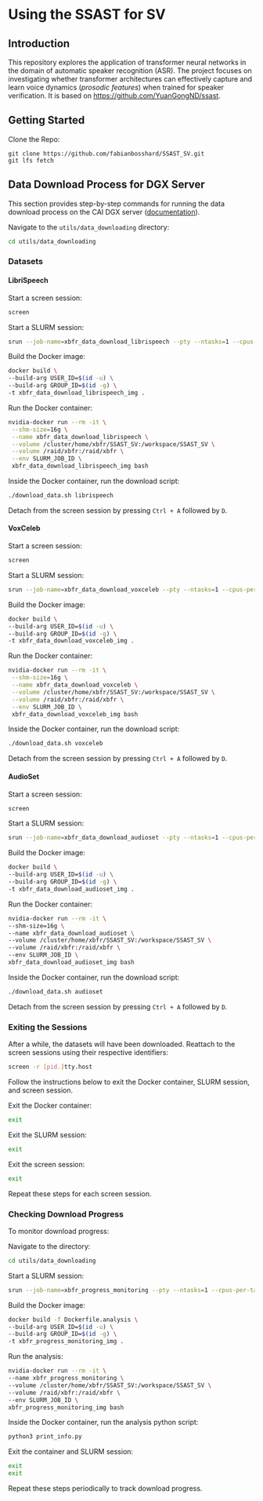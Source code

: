 # Using the SSAST for SV


## Introduction

This repository explores the application of transformer neural networks in the domain of automatic speaker recognition (ASR). The project focuses on investigating whether transformer architectures can effectively capture and learn voice dynamics (_prosodic features_) when trained for speaker verification. It is based on https://github.com/YuanGongND/ssast.


## Getting Started
Clone the Repo:
```
git clone https://github.com/fabianbosshard/SSAST_SV.git
git lfs fetch
```

## Data Download Process for DGX Server

This section provides step-by-step commands for running the data download process on the CAI DGX server ([documentation](https://cai.cloudlab.zhaw.ch/pages/gpu.html)).


Navigate to the `utils/data_downloading` directory:
   ```bash
   cd utils/data_downloading
   ```

### Datasets

#### LibriSpeech

Start a screen session:
   ```bash
   screen
   ```

Start a SLURM session:
   ```bash
   srun --job-name=xbfr_data_download_librispeech --pty --ntasks=1 --cpus-per-task=4 --mem=16G --gres=gpu:0 bash
   ```

Build the Docker image:
   ```bash
   docker build \
  --build-arg USER_ID=$(id -u) \
  --build-arg GROUP_ID=$(id -g) \
  -t xbfr_data_download_librispeech_img .
   ```

Run the Docker container:
   ```bash
   nvidia-docker run --rm -it \
    --shm-size=16g \
    --name xbfr_data_download_librispeech \
    --volume /cluster/home/xbfr/SSAST_SV:/workspace/SSAST_SV \
    --volume /raid/xbfr:/raid/xbfr \
    --env SLURM_JOB_ID \
    xbfr_data_download_librispeech_img bash
   ```

Inside the Docker container, run the download script:
   ```bash
   ./download_data.sh librispeech
   ```

Detach from the screen session by pressing `Ctrl + A` followed by `D`.

#### VoxCeleb

Start a screen session:
   ```bash
   screen
   ```

Start a SLURM session:
   ```bash
   srun --job-name=xbfr_data_download_voxceleb --pty --ntasks=1 --cpus-per-task=4 --mem=16G --gres=gpu:0 bash
   ```

Build the Docker image:
   ```bash
   docker build \
  --build-arg USER_ID=$(id -u) \
  --build-arg GROUP_ID=$(id -g) \
  -t xbfr_data_download_voxceleb_img .
   ```

Run the Docker container:
   ```bash
   nvidia-docker run --rm -it \
    --shm-size=16g \
    --name xbfr_data_download_voxceleb \
    --volume /cluster/home/xbfr/SSAST_SV:/workspace/SSAST_SV \
    --volume /raid/xbfr:/raid/xbfr \
    --env SLURM_JOB_ID \
    xbfr_data_download_voxceleb_img bash
   ```

Inside the Docker container, run the download script:
   ```bash
   ./download_data.sh voxceleb
   ```

Detach from the screen session by pressing `Ctrl + A` followed by `D`.

#### AudioSet

Start a screen session:
   ```bash
   screen
   ```

Start a SLURM session:
   ```bash
   srun --job-name=xbfr_data_download_audioset --pty --ntasks=1 --cpus-per-task=4 --mem=16G --gres=gpu:0 bash
   ```

Build the Docker image:
   ```bash
   docker build \
   --build-arg USER_ID=$(id -u) \
   --build-arg GROUP_ID=$(id -g) \
   -t xbfr_data_download_audioset_img .
   ```

Run the Docker container:
   ```bash
   nvidia-docker run --rm -it \
   --shm-size=16g \
   --name xbfr_data_download_audioset \
   --volume /cluster/home/xbfr/SSAST_SV:/workspace/SSAST_SV \
   --volume /raid/xbfr:/raid/xbfr \
   --env SLURM_JOB_ID \
   xbfr_data_download_audioset_img bash
   ```

Inside the Docker container, run the download script:
   ```bash
   ./download_data.sh audioset
   ```

Detach from the screen session by pressing `Ctrl + A` followed by `D`.


### Exiting the Sessions

After a while, the datasets will have been downloaded. Reattach to the screen sessions using their respective identifiers:
   ```bash
   screen -r [pid.]tty.host
   ```

Follow the instructions below to exit the Docker container, SLURM session, and screen session.

Exit the Docker container:
   ```bash
   exit
   ```

Exit the SLURM session:
   ```bash
   exit
   ```

Exit the screen session:
   ```bash
   exit
   ```

Repeat these steps for each screen session.


### Checking Download Progress

To monitor download progress:

Navigate to the directory:
   ```bash
   cd utils/data_downloading
   ```

Start a SLURM session:
   ```bash
   srun --job-name=xbfr_progress_monitoring --pty --ntasks=1 --cpus-per-task=2 --mem=8G --gres=gpu:0 bash
   ```

Build the Docker image:
   ```bash
   docker build -f Dockerfile.analysis \
   --build-arg USER_ID=$(id -u) \
   --build-arg GROUP_ID=$(id -g) \
   -t xbfr_progress_monitoring_img .
   ```

Run the analysis:
   ```bash
   nvidia-docker run --rm -it \
   --name xbfr_progress_monitoring \
   --volume /cluster/home/xbfr/SSAST_SV:/workspace/SSAST_SV \
   --volume /raid/xbfr:/raid/xbfr \
   --env SLURM_JOB_ID \
   xbfr_progress_monitoring_img bash
   ```

Inside the Docker container, run the analysis python script:
   ```bash
   python3 print_info.py
   ```

Exit the container and SLURM session:
   ```bash
   exit
   exit
   ```

Repeat these steps periodically to track download progress.